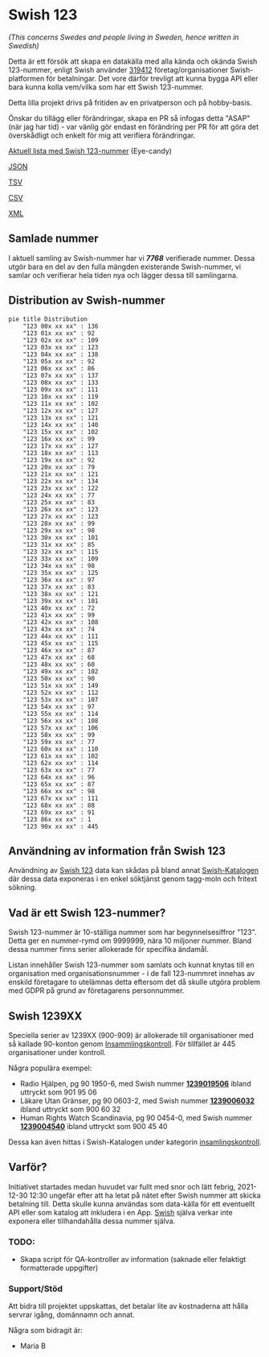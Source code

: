 # Swish 123

*(This concerns Swedes and people living in Sweden, hence written in Swedish)*

Detta är ett försök att skapa en datakälla med alla kända och okända Swish 123-nummer, enligt Swish använder [319412](https://www.swish.nu/about-swish#Swish_in_numbers) företag/organisationer Swish-platformen för betalningar. Det vore därför trevligt att kunna bygga API eller bara kunna kolla vem/vilka som har ett Swish 123-nummer.

Detta lilla projekt drivs på fritiden av en privatperson och på hobby-basis.

Önskar du tillägg eller förändringar, skapa en PR så infogas detta "ASAP" (när jag har tid) - var vänlig gör endast en förändring per PR för att göra det överskådligt och enkelt för mig att verifiera förändringar.



[Aktuell lista med Swish 123-nummer](https://github.com/cisene/swish-123/blob/master/swish-123.md) (Eye-candy)

[JSON](https://github.com/cisene/swish-123/blob/master/json/swish-123-datasource.json)

[TSV](https://github.com/cisene/swish-123/blob/master/text/swish-123-datasource.tsv)

[CSV](https://github.com/cisene/swish-123/blob/master/text/swish-123-datasource.csv)

[XML](https://github.com/cisene/swish-123/blob/master/xml-data/swish-123-datasource.xml)



## Samlade nummer

I aktuell samling av Swish-nummer har vi ***7768*** verifierade nummer. Dessa utgör bara en del av den fulla mängden existerande Swish-nummer, vi samlar och verifierar hela tiden nya och lägger dessa till samlingarna.

## Distribution av Swish-nummer

```mermaid
pie title Distribution
    "123 00x xx xx" : 136
    "123 01x xx xx" : 92
    "123 02x xx xx" : 109
    "123 03x xx xx" : 123
    "123 04x xx xx" : 138
    "123 05x xx xx" : 92
    "123 06x xx xx" : 86
    "123 07x xx xx" : 137
    "123 08x xx xx" : 133
    "123 09x xx xx" : 111
    "123 10x xx xx" : 119
    "123 11x xx xx" : 102
    "123 12x xx xx" : 127
    "123 13x xx xx" : 121
    "123 14x xx xx" : 140
    "123 15x xx xx" : 102
    "123 16x xx xx" : 99
    "123 17x xx xx" : 127
    "123 18x xx xx" : 113
    "123 19x xx xx" : 92
    "123 20x xx xx" : 79
    "123 21x xx xx" : 121
    "123 22x xx xx" : 134
    "123 23x xx xx" : 122
    "123 24x xx xx" : 77
    "123 25x xx xx" : 83
    "123 26x xx xx" : 123
    "123 27x xx xx" : 123
    "123 28x xx xx" : 99
    "123 29x xx xx" : 98
    "123 30x xx xx" : 101
    "123 31x xx xx" : 85
    "123 32x xx xx" : 115
    "123 33x xx xx" : 109
    "123 34x xx xx" : 98
    "123 35x xx xx" : 125
    "123 36x xx xx" : 97
    "123 37x xx xx" : 83
    "123 38x xx xx" : 121
    "123 39x xx xx" : 101
    "123 40x xx xx" : 72
    "123 41x xx xx" : 99
    "123 42x xx xx" : 108
    "123 43x xx xx" : 74
    "123 44x xx xx" : 111
    "123 45x xx xx" : 115
    "123 46x xx xx" : 87
    "123 47x xx xx" : 68
    "123 48x xx xx" : 60
    "123 49x xx xx" : 102
    "123 50x xx xx" : 90
    "123 51x xx xx" : 149
    "123 52x xx xx" : 112
    "123 53x xx xx" : 107
    "123 54x xx xx" : 97
    "123 55x xx xx" : 114
    "123 56x xx xx" : 108
    "123 57x xx xx" : 106
    "123 58x xx xx" : 99
    "123 59x xx xx" : 77
    "123 60x xx xx" : 110
    "123 61x xx xx" : 102
    "123 62x xx xx" : 114
    "123 63x xx xx" : 77
    "123 64x xx xx" : 96
    "123 65x xx xx" : 87
    "123 66x xx xx" : 98
    "123 67x xx xx" : 111
    "123 68x xx xx" : 88
    "123 69x xx xx" : 91
    "123 86x xx xx" : 1
    "123 90x xx xx" : 445
```

## Användning av information från Swish 123

Användning av [Swish 123](https://github.com/cisene/swish-123) data kan skådas på bland annat [Swish-Katalogen](https://b19.se/swish-katalogen/) där dessa data exponeras i en enkel söktjänst genom tagg-moln och fritext sökning.



## Vad är ett Swish 123-nummer?

Swish 123-nummer är 10-ställiga nummer som har begynnelsesiffror "123". Detta ger en nummer-rymd om 9999999, nära 10 miljoner nummer. Bland dessa nummer finns serier allokerade för specifika ändamål. 

Listan innehåller Swish 123-nummer som samlats och kunnat knytas till en organisation med organisationsnummer - i de fall 123-nummret innehas av enskild företagare to utelämnas detta eftersom det då skulle utgöra problem med GDPR på grund av företagarens personnummer.



## Swish 1239XX

Speciella serier av 1239XX (900-909) är allokerade till organisationer med så kallade 90-konton genom [Insammlingskontroll](https://www.insamlingskontroll.se/90-konto-organisationer/). För tillfället är 445 organisationer under kontroll.

Några populära exempel:

* Radio Hjälpen, pg 90 1950-6, med Swish nummer **[1239019506](https://b19.se/swish-katalogen/1239019506)** ibland uttryckt som 901 95 06
* Läkare Utan Gränser, pg 90 0603-2, med Swish nummer **[1239006032](https://b19.se/swish-katalogen/1239006032)** ibland uttryckt som 900 60 32
* Human Rights Watch Scandinavia, pg 90 0454-0, med Swish nummer **[1239004540](https://b19.se/swish-katalogen/1239004540)** ibland uttryckt som 900 45 40

Dessa kan även hittas i Swish-Katalogen under kategorin [insamlingskontroll](https://b19.se/swish-katalogen/k/insamlingskontroll).



## Varför?

Initiativet startades medan huvudet var fullt med snor och lätt febrig, 2021-12-30 12:30 ungefär efter att ha letat på nätet efter Swish nummer att skicka betalning till. Detta skulle kunna användas som data-källa för ett eventuellt API eller som katalog att inkludera i en App. [Swish](https://swish.nu/) själva verkar inte exponera eller tillhandahålla dessa nummer själva. 



### TODO:

* Skapa script för QA-kontroller av information (saknade eller felaktigt formatterade uppgifter)


### Support/Stöd

Att bidra till projektet uppskattas, det betalar lite av kostnaderna att hålla servrar igång, domännamn och annat.

Några som bidragit är:
* Maria B
